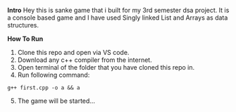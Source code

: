 **Intro**
Hey this is sanke game that i built for my 3rd semester dsa project. It is a console based game and I have used Singly linked List and Arrays as data structures. 

**How To Run**
1. Clone this repo and open via VS code. 
2. Download any c++ compiler from the internet.
3. Open terminal of the folder that you have cloned this repo in.
4. Run following command:
```
g++ first.cpp -o a && a
```
5. The game will be started...
